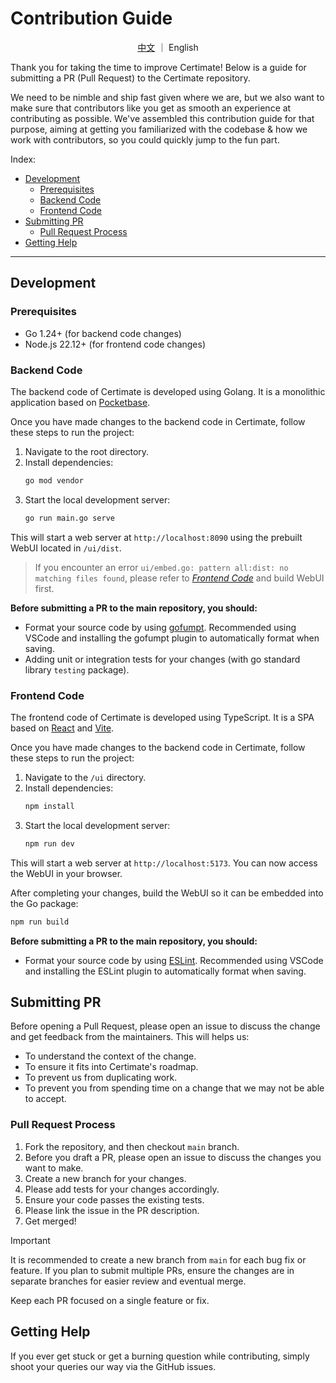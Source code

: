# Contribution Guide

<div align="center">

[中文](CONTRIBUTING.md) ｜ English

</div>

Thank you for taking the time to improve Certimate! Below is a guide for submitting a PR (Pull Request) to the Certimate repository.

We need to be nimble and ship fast given where we are, but we also want to make sure that contributors like you get as smooth an experience at contributing as possible. We've assembled this contribution guide for that purpose, aiming at getting you familiarized with the codebase & how we work with contributors, so you could quickly jump to the fun part.

Index:

- [Development](#development)
  - [Prerequisites](#prerequisites)
  - [Backend Code](#backend-code)
  - [Frontend Code](#frontend-code)
- [Submitting PR](#submitting-pr)
  - [Pull Request Process](#pull-request-process)
- [Getting Help](#getting-help)

---

## Development

### Prerequisites

- Go 1.24+ (for backend code changes)
- Node.js 22.12+ (for frontend code changes)

### Backend Code

The backend code of Certimate is developed using Golang. It is a monolithic application based on [Pocketbase](https://github.com/pocketbase/pocketbase).

Once you have made changes to the backend code in Certimate, follow these steps to run the project:

1. Navigate to the root directory.
2. Install dependencies:
   ```bash
   go mod vendor
   ```
3. Start the local development server:
   ```bash
   go run main.go serve
   ```

This will start a web server at `http://localhost:8090` using the prebuilt WebUI located in `/ui/dist`.

> If you encounter an error `ui/embed.go: pattern all:dist: no matching files found`, please refer to _[Frontend Code](#frontend-code)_ and build WebUI first.

**Before submitting a PR to the main repository, you should:**

- Format your source code by using [gofumpt](https://github.com/mvdan/gofumpt). Recommended using VSCode and installing the gofumpt plugin to automatically format when saving.
- Adding unit or integration tests for your changes (with go standard library `testing` package).

### Frontend Code

The frontend code of Certimate is developed using TypeScript. It is a SPA based on [React](https://github.com/facebook/react) and [Vite](https://github.com/vitejs/vite).

Once you have made changes to the backend code in Certimate, follow these steps to run the project:

1. Navigate to the `/ui` directory.
2. Install dependencies:
   ```bash
   npm install
   ```
3. Start the local development server:
   ```bash
   npm run dev
   ```

This will start a web server at `http://localhost:5173`. You can now access the WebUI in your browser.

After completing your changes, build the WebUI so it can be embedded into the Go package:

```bash
npm run build
```

**Before submitting a PR to the main repository, you should:**

- Format your source code by using [ESLint](https://github.com/eslint/eslint). Recommended using VSCode and installing the ESLint plugin to automatically format when saving.

## Submitting PR

Before opening a Pull Request, please open an issue to discuss the change and get feedback from the maintainers. This will helps us:

- To understand the context of the change.
- To ensure it fits into Certimate's roadmap.
- To prevent us from duplicating work.
- To prevent you from spending time on a change that we may not be able to accept.

### Pull Request Process

1. Fork the repository, and then checkout `main` branch.
2. Before you draft a PR, please open an issue to discuss the changes you want to make.
3. Create a new branch for your changes.
4. Please add tests for your changes accordingly.
5. Ensure your code passes the existing tests.
6. Please link the issue in the PR description.
7. Get merged!

> [!IMPORTANT]
>
> It is recommended to create a new branch from `main` for each bug fix or feature. If you plan to submit multiple PRs, ensure the changes are in separate branches for easier review and eventual merge.
>
> Keep each PR focused on a single feature or fix.

## Getting Help

If you ever get stuck or get a burning question while contributing, simply shoot your queries our way via the GitHub issues.
